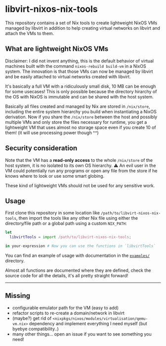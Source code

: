 # libvirt-nixos-nix-tools

This repository contains a set of Nix tools to create lightweight NixOS VMs managed by libvirt in addition to help creating virtual networks on libvirt and attach the VMs to them.


## What are lightweight NixOS VMs

Disclaimer: I did not invent anything, this is the default behavior of virtual machines built with the command `nixos-rebuild build-vm` in a NixOS system.
The innovation is that those VMs can now be managed by libvirt and be easily attached to virtual networks created with libvirt.

It's basically a full VM with a ridiculously small disk, 10 MB can be enough for some usecases!
This is only possible because the directory hirarchy of the OS with NixOS is immutable and can be shared with the host system.

Basically all files created and managed by Nix are stored in `/nix/store`, including the entire system hierarchy you build when instantiating a NixOS derivation. Now if you share the `/nix/store` between the host and possibly multiple VMs and only store the files necessary for runtime, you get a lightweight VM that uses almost no storage space even if you create 10 of them! (it will use processing power though ^^)


## Security consideration

Note that the VM has a **read-only access** to the whole `/nix/store` of the host system, it is no isolated to its own OS hierarchy.
:warning: An evil user in the VM could potentially run any programs or open any file from the store if he knows where to look or use some smart globing.

These kind of lightweight VMs should not be used for any sensitive work.


## Usage

First clone this repository in some location like `/path/to/libvirt-nixos-nix-tools`, then import the tools like any other Nix file using either the directory/file path or a global path using a custom `NIX_PATH`:

```nix
let
  libvirtTools = import /path/to/libvirt-nixos-nix-tools;

in your-expression # Now you can use the functions in `libvirtTools`
```

You can find an example of usage with documentation in the [`examples/`](examples) directory.

Almost all functions are documented where they are defined, check the source code for all the details, it's all pretty straight forward!


---

## Missing

- configurable emulator path for the VM (easy to add)
- refactor scripts to re-create a domain/network in libvirt
- (maybe?) get rid of `<nixpkgs/nixos/modules/virtualisation/qemu-vm.nix>` dependency and implement everything I need myself (but byebye compatibility..)
- many other things... open an issue if you want to see something you need!
